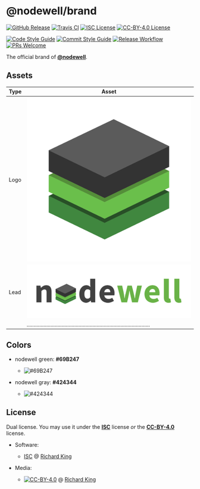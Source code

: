 # @nodewell/brand

[![GitHub Release][badge-github]][url-github]
[![Travis CI][badge-travis]][url-travis]
[![ISC License][badge-license-isc]][url-license-doc-isc]
[![CC-BY-4.0 License][badge-license-cc]][url-license-doc-cc4]

[![Code Style Guide][badge-style]][url-style]
[![Commit Style Guide][badge-commit]][url-commit]
[![Release Workflow][badge-release]][url-release]
[![PRs Welcome][badge-contrib]][url-contrib-doc]

The official brand of [**@nodewell**][url-homepage].

## Assets

| Type | Asset                                                                                    |
| ---- | ---------------------------------------------------------------------------------------- |
| Logo | ![](dist/logo.svg)                                                                       |
| Lead | ![](dist/github-lead.svg)                                                                |
|      | ........................................................................................ |

## Colors

- nodewell green: **#69B247**
  - ![#69B247][color-nodewell-green]
      
- nodewell gray: **#424344**
  - ![#424344][color-nodewell-gray]

## License

Dual license. You may use it under the [**ISC**][url-license-isc] license *or* 
the	[**CC-BY-4.0**][url-license-cc4] license.

- Software:
  - [ISC][url-license-doc-isc] @ [Richard King](www.richrdkng.com)

- Media:
  - [![CC-BY-4.0][image-cc4]][url-license-doc-cc4] @ [Richard King](www.richrdkng.com)


  <!--- References ============================================================================ -->

  <!--- Badges -->
  [badge-github]:      https://img.shields.io/github/release/nodewell/brand.svg?style=social
  [badge-travis]:      https://img.shields.io/travis/nodewell/brand.svg?style=flat-square
  [badge-license-isc]: https://img.shields.io/badge/license-ISC-blue.svg?style=flat-square  
  [badge-license-cc]:  https://img.shields.io/badge/license-CC--BY--4.0-blue.svg?style=flat-square
  [badge-contrib]:     https://img.shields.io/badge/PRs-welcome-brightgreen.svg?style=flat-square
  [badge-style]:       https://img.shields.io/badge/style-standardjs-f3df49.svg?style=flat-square
  [badge-commit]:      https://img.shields.io/badge/commit-commitizen-fe7d37.svg?style=flat-square
  [badge-release]:     https://img.shields.io/badge/release-semantic--release-e10079.svg?style=flat-square
  
  <!--- Colors -->
  [color-nodewell-green]: https://img.shields.io/badge/-%2369B247-69B247.svg?style=for-the-badge
  [color-nodewell-gray]:  https://img.shields.io/badge/-%23424344-424344.svg?style=for-the-badge
  
  <!--- Images -->
  [image-cc4]: https://i.creativecommons.org/l/by/4.0/88x31.png

  <!--- URLs -->
  [url-github]:          https://github.com/nodewell/brand
  [url-travis]:          https://travis-ci.org/nodewell/brand
  [url-style]:           https://standardjs.com
  [url-commit]:          http://commitizen.github.io/cz-cli
  [url-release]:         https://semantic-release.gitbook.io/semantic-release
  [url-license-doc]:     LICENSE.md
  [url-license-doc-isc]: https://github.com/nodewell/brand/blob/master/LICENSE.md#isc-license
  [url-license-doc-cc4]: https://github.com/nodewell/brand/blob/master/LICENSE.md#creative-commons-attribution-40-international-public-license
  [url-contrib-doc]:     https://github.com/nodewell/brand/blob/master/.github/CONTRIBUTING.md
  [url-license-isc]:     https://choosealicense.com/licenses/isc/
  [url-license-cc4]:     https://creativecommons.org/licenses/by/4.0/
  [url-homepage]:        https://github.com/nodewell
